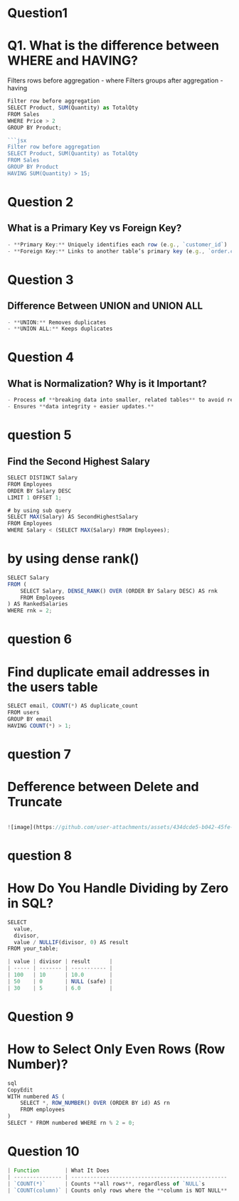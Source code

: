 # Question1 
# Q1. What is the difference between WHERE and HAVING?
Filters rows before aggregation - where
Filters groups after aggregation - having

```jsx
Filter row before aggregation
SELECT Product, SUM(Quantity) as TotalQty
FROM Sales
WHERE Price > 2
GROUP BY Product;

```jsx
Filter row before aggregation
SELECT Product, SUM(Quantity) as TotalQty
FROM Sales
GROUP BY Product
HAVING SUM(Quantity) > 15;
```
# Question 2
## What is a Primary Key vs Foreign Key?
```jsx
- **Primary Key:** Uniquely identifies each row (e.g., `customer_id`)
- **Foreign Key:** Links to another table’s primary key (e.g., `order.customer_id`)
```
# Question 3
## Difference Between UNION and UNION ALL

```jsx
- **UNION:** Removes duplicates
- **UNION ALL:** Keeps duplicates
```

# Question 4 
##  What is Normalization? Why is it Important?

```jsx
- Process of **breaking data into smaller, related tables** to avoid redundancy.
- Ensures **data integrity + easier updates.**
```

# question 5 
## Find the Second Highest Salary

```jsx
SELECT DISTINCT Salary
FROM Employees
ORDER BY Salary DESC
LIMIT 1 OFFSET 1;

```


```jsx
# by using sub query
SELECT MAX(Salary) AS SecondHighestSalary
FROM Employees
WHERE Salary < (SELECT MAX(Salary) FROM Employees);

```
# by using dense rank()
```jsx
SELECT Salary
FROM (
    SELECT Salary, DENSE_RANK() OVER (ORDER BY Salary DESC) AS rnk
    FROM Employees
) AS RankedSalaries
WHERE rnk = 2;

```
# question 6 
# Find duplicate email addresses in the users table

```jsx
SELECT email, COUNT(*) AS duplicate_count
FROM users
GROUP BY email
HAVING COUNT(*) > 1;

```

# question 7
# Defference between Delete and Truncate
```jsx

![image](https://github.com/user-attachments/assets/434dcde5-b042-45fe-906d-7f468751456b)


```
# question 8
# How Do You Handle Dividing by Zero in SQL?

```jsx
SELECT 
  value,
  divisor,
  value / NULLIF(divisor, 0) AS result
FROM your_table;

| value | divisor | result      |
| ----- | ------- | ----------- |
| 100   | 10      | 10.0        |
| 50    | 0       | NULL (safe) |
| 30    | 5       | 6.0         |

```
# Question 9 
# How to Select Only Even Rows (Row Number)?
```jsx
sql
CopyEdit
WITH numbered AS (
    SELECT *, ROW_NUMBER() OVER (ORDER BY id) AS rn
    FROM employees
)
SELECT * FROM numbered WHERE rn % 2 = 0;

```

# Question 10

```jsx
| Function        | What It Does                                      | Includes NULLs? |
| --------------- | ------------------------------------------------- | --------------- |
| `COUNT(*)`      | Counts **all rows**, regardless of `NULL`s        | ✅ Yes           |
| `COUNT(column)` | Counts only rows where the **column is NOT NULL** | ❌ No            |

```
